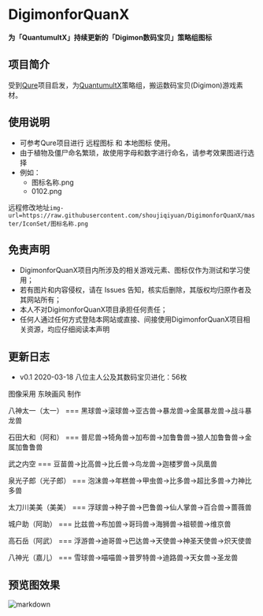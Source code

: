 # DigimonforQuanX

**为「QuantumultX」持续更新的「Digimon数码宝贝」策略组图标**


## 项目简介
受到[Qure](https://github.com/Koolson/Qure "Qure")项目启发，为[QuantumultX](https://github.com/crossutility/Quantumult-X/ "QuantumultX")策略组，搬运数码宝贝(Digimon)游戏素材。

## 使用说明
+ 可参考Qure项目进行 远程图标 和 本地图标 使用。
+ 由于植物及僵尸命名繁琐，故使用字母和数字进行命名，请参考效果图进行选择
+ 例如：
    * 图标名称.png
    * 0102.png

远程修改地址`img-url=https://raw.githubusercontent.com/shoujiqiyuan/DigimonforQuanX/master/IconSet/图标名称.png`


## 免责声明
+ DigimonforQuanX项目内所涉及的相关游戏元素、图标仅作为测试和学习使用；
+ 若有图片和内容侵权，请在 Issues 告知，核实后删除，其版权均归原作者及其网站所有；
+ 本人不对DigimonforQuanX项目承担任何责任；
+ 任何人通过任何方式登陆本网站或直接、间接使用DigimonforQuanX项目相关资源，均应仔细阅读本声明


## 更新日志
+ v0.1
2020-03-18
八位主人公及其数码宝贝进化：56枚

图像采用 东映画风 制作

八神太一（太一）     ===    黑球兽→滚球兽→亚古兽→暴龙兽→金属暴龙兽→战斗暴龙兽

石田大和（阿和）     ===    普尼兽→犄角兽→加布兽→加鲁鲁兽→狼人加鲁鲁兽→金属加鲁鲁兽

武之内空            ===    豆苗兽→比高兽→比丘兽→鸟龙兽→迦楼罗兽→凤凰兽

泉光子郎（光子郎）   ===    泡沫兽→年糕兽→甲虫兽→比多兽→超比多兽→力神比多兽

太刀川美美（美美）   ===    浮球兽→种子兽→巴鲁兽→仙人掌兽→百合兽→蔷薇兽

城户助（阿助）       ===    比兹兽→布加兽→哥玛兽→海狮兽→祖顿兽→维京兽

高石岳（阿武）       ===    浮游兽→迪哥兽→巴达兽→天使兽→神圣天使兽→炽天使兽

八神光（嘉儿）       ===    雪球兽→喵喵兽→普罗特兽→迪路兽→天女兽→圣龙兽


## 预览图效果
![markdown](https://github.com/shoujiqiyuan/DigimonforQuanX/blob/master/Preview.png "DigimonforQuanX")
